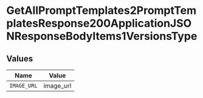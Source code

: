 # GetAllPromptTemplates2PromptTemplatesResponse200ApplicationJSONResponseBodyItems1VersionsType


## Values

| Name        | Value       |
| ----------- | ----------- |
| `IMAGE_URL` | image_url   |